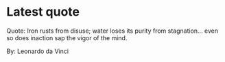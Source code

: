 # Latest quote 

Quote: Iron rusts from disuse; water loses its purity from stagnation... even so does inaction sap the vigor of the mind. 

By: Leonardo da Vinci